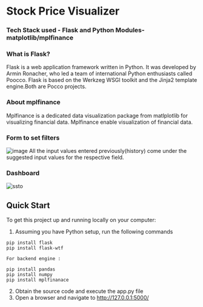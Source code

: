 # Stock Price Visualizer

### Tech Stack used - Flask and Python Modules- matplotlib/mplfinance

### What is Flask?
Flask is a web application framework written in Python. It was developed by Armin Ronacher, who led a team of international Python enthusiasts called Poocco. Flask is based on the Werkzeg WSGI toolkit and the Jinja2 template engine.Both are Pocco projects.

###  About mplfinance
Mplfinance is a dedicated data visualization package from matlplotlib for visualizing financial data. Mplfinance enable visualization of financial data.


### Form to set filters 
![image](https://user-images.githubusercontent.com/62561786/131216323-9eafc166-fe02-475b-a5f6-eaf2b9baf978.png)
All the input values entered previously(history) come under the suggested input values for the respective field. 

### Dashboard 
![ssto](https://user-images.githubusercontent.com/76526892/131219514-18b46ca9-7951-462d-9d0f-f263ad729924.png)




## Quick Start
To get this project up and running locally on your computer:

1. Assuming you have Python setup, run the following commands

```
pip install flask
pip install flask-wtf
```
```
For backend engine : 

pip install pandas
pip install numpy
pip install mplfinanace
```
2. Obtain the source code and execute the app.py file
3. Open a browser and navigate to http://127.0.0.1:5000/




